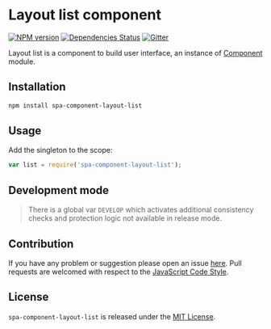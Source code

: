 Layout list component
==============

[![NPM version](https://img.shields.io/npm/v/spa-component-layout-list.svg?style=flat-square)](https://www.npmjs.com/package/spa-component-layout-list)
[![Dependencies Status](https://img.shields.io/david/spasdk/component-layout-list.svg?style=flat-square)](https://david-dm.org/spasdk/component-layout-list)
[![Gitter](https://img.shields.io/badge/gitter-join%20chat-blue.svg?style=flat-square)](https://gitter.im/DarkPark/spasdk)


Layout list is a component to build user interface, an instance of [Component](https://github.com/spasdk/component) module.


## Installation ##

```bash
npm install spa-component-layout-list
```


## Usage ##

Add the singleton to the scope:

```js
var list = require('spa-component-layout-list');
```


## Development mode ##

> There is a global var `DEVELOP` which activates additional consistency checks and protection logic not available in release mode.


## Contribution ##

If you have any problem or suggestion please open an issue [here](https://github.com/spasdk/component-layout-list/issues).
Pull requests are welcomed with respect to the [JavaScript Code Style](https://github.com/DarkPark/jscs).


## License ##

`spa-component-layout-list` is released under the [MIT License](license.md).
